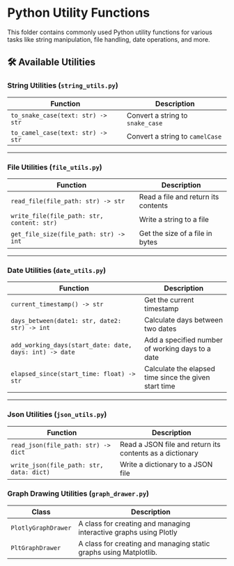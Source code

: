 # Python Utility Functions

This folder contains commonly used Python utility functions for various tasks like string manipulation, file handling, date operations, and more.

## 🛠 Available Utilities

### String Utilities (`string_utils.py`)
| Function | Description |
|----------|------------|
| `to_snake_case(text: str) -> str` | Convert a string to `snake_case` |
| `to_camel_case(text: str) -> str` | Convert a string to `camelCase` |

---

### File Utilities (`file_utils.py`)
| Function | Description |
|----------|------------|
| `read_file(file_path: str) -> str` | Read a file and return its contents |
| `write_file(file_path: str, content: str)` | Write a string to a file |
| `get_file_size(file_path: str) -> int` | Get the size of a file in bytes |

---

### Date Utilities (`date_utils.py`)
| Function | Description |
|----------|------------|
| `current_timestamp() -> str` | Get the current timestamp |
| `days_between(date1: str, date2: str) -> int` | Calculate days between two dates |
| `add_working_days(start_date: date, days: int) -> date` | Add a specified number of working days to a date |
| `elapsed_since(start_time: float) -> str` | Calculate the elapsed time since the given start time |

---

### Json Utilities (`json_utils.py`)
| Function | Description |
|----------|------------|
| `read_json(file_path: str) -> dict` | Read a JSON file and return its contents as a dictionary |
| `write_json(file_path: str, data: dict)` | Write a dictionary to a JSON file |


### Graph Drawing Utilities (`graph_drawer.py`)

| Class | Description |
|----------|------------|
| `PlotlyGraphDrawer` | A class for creating and managing interactive graphs using Plotly |
| `PltGraphDrawer` | A class for creating and managing static graphs using Matplotlib. |
